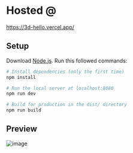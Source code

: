 # Hosted @
https://3d-hello.vercel.app/

## Setup
Download [Node.js](https://nodejs.org/en/download/).
Run this followed commands:

``` bash
# Install dependencies (only the first time)
npm install

# Run the local server at localhost:8080
npm run dev

# Build for production in the dist/ directory
npm run build
```
## Preview
![image](https://user-images.githubusercontent.com/89660252/160985854-9f2d85fd-c528-4d53-be71-639567b5cb35.png)
